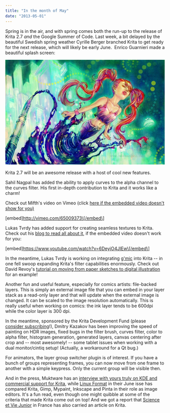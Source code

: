 ```yaml
---
title: "In the month of May"
date: "2013-05-01"
---
```


Spring is in the air, and with spring comes both the run-up to the release of Krita 2.7 _and_ the Google Summer of Code. Last week, a bit delayed by the beautiful Swedish spring weather Cyrille Berger branched Krita to get ready for the next release, which will likely be early June.  Enrico Guarnieri made a beautiful splash screen:

![](images/splash_big.jpg)

Krita 2.7 will be an awesome release with a host of cool new features.

Sahil Nagpal has added the ability to apply curves to the alpha channel to the curves filter. His first in-depth contribution to Krita and it works like a charm!

Check out Mifth's video on Vimeo (click [here if the embedded video doesn't show for you)](http://vimeo.com/65009373)

\[embed\]http://vimeo.com/65009373\[/embed\]

Lukas Tvrdy has added support for creating seamless textures to Krita. Check out his [blog to read all about it](http://lukast.mediablog.sk/log/?p=466), if the embedded video doesn't work for you:

\[embed\]https://www.youtube.com/watch?v=6DeyjO4JIEw\[/embed\]

In the meantime, Lukas Tvrdy is working on integrating [g'mic](http://gmic.sourceforge.net/) into Krita -- in one fell swoop expanding Krita's filter capabilities enormously. Check out David Revoy's [tutorial on moving from paper sketches to digital illustration](http://www.davidrevoy.com/article129/pencil-to-digital-painting) for an example!

Another fun and useful feature, especially for comics artists: file-backed layers. This is simply an external image file that you can embed in your layer stack as a read-only layer and that will update when the external image is changed. It can be scaled to the image resolution automatically. This is really useful when working on comics: the ink layer tends to be 600dpi while the color layer is 300 dpi.

In the meantime, sponsored by the Krita Development Fund (please [consider subscribing](http://krita.org/support-krita)!), Dmitry Kazakov has been improving the speed of painting on HDR images, fixed bugs in the filter brush, curves filter, color to alpha filter, histogram generation, generated layers, canvas centering after crop and -- most awesomely! -- some tablet issues when working with a dual monitor/cintiq setup! (Actually, a workaround for a Qt bug.)

For animators, the layer group switcher plugin is of interest. If you have a bunch of groups representing frames, you can now move from one frame to another with a simple keypress. Only the current group will be visible then.

And in the press, Muktware has an [interview with yours truly on KDE and commercial support for Krita](http://www.muktware.com/5535/kde-most-welcoming-and-warm-community-says-krita-maintainer-boudewijn-rempt), while [Linux Format](http://www.linuxformat.com) in their June isse has compared Krita, Gimp, Mypaint, Inkscape and Pinta in their role as image editors. It's a fun read, even though one might quibble at some of the criteria that made Krita come out on top! And we got a report that [Science et Vie Junior](http://www.labosvj.fr/) in France has also carried an article on Krita.
